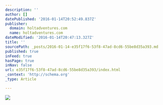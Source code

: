 ```yaml
---
description: ''
author: []
datePublished: '2016-01-14T20:52:49.837Z'
publisher:
  domain: holtadventures.com
  name: holtadventures.com
dateModified: '2016-01-14T20:47:13.327Z'
title: ''
sourcePath: _posts/2016-01-14-e35f17f6-53f8-47ad-8cd6-55be8d35a393.md
published: true
inFeed: true
hasPage: true
inNav: false
url: e35f17f6-53f8-47ad-8cd6-55be8d35a393/index.html
_context: 'http://schema.org'
_type: Article

---
```

![](http://holtadventures.com/wp-content/Gallery/Laos/DSC_0290.JPG)